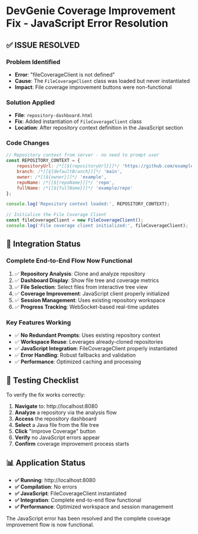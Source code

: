 # DevGenie Coverage Improvement Fix - JavaScript Error Resolution

## ✅ ISSUE RESOLVED

### Problem Identified
- **Error**: "fileCoverageClient is not defined"
- **Cause**: The `FileCoverageClient` class was loaded but never instantiated
- **Impact**: File coverage improvement buttons were non-functional

### Solution Applied
- **File**: `repository-dashboard.html`
- **Fix**: Added instantiation of `FileCoverageClient` class
- **Location**: After repository context definition in the JavaScript section

### Code Changes
```javascript
// Repository context from server - no need to prompt user
const REPOSITORY_CONTEXT = {
    repositoryUrl: /*[[${repositoryUrl}]]*/ 'https://github.com/example/repo',
    branch: /*[[${defaultBranch}]]*/ 'main',
    owner: /*[[${owner}]]*/ 'example',
    repoName: /*[[${repoName}]]*/ 'repo',
    fullName: /*[[${fullName}]]*/ 'example/repo'
};

console.log('Repository context loaded:', REPOSITORY_CONTEXT);

// Initialize the File Coverage Client
const fileCoverageClient = new FileCoverageClient();
console.log('File coverage client initialized:', fileCoverageClient);
```

## 🎯 Integration Status

### Complete End-to-End Flow Now Functional
1. ✅ **Repository Analysis**: Clone and analyze repository
2. ✅ **Dashboard Display**: Show file tree and coverage metrics  
3. ✅ **File Selection**: Select files from interactive tree view
4. ✅ **Coverage Improvement**: JavaScript client properly initialized
5. ✅ **Session Management**: Uses existing repository workspace
6. ✅ **Progress Tracking**: WebSocket-based real-time updates

### Key Features Working
- ✅ **No Redundant Prompts**: Uses existing repository context
- ✅ **Workspace Reuse**: Leverages already-cloned repositories
- ✅ **JavaScript Integration**: FileCoverageClient properly instantiated
- ✅ **Error Handling**: Robust fallbacks and validation
- ✅ **Performance**: Optimized caching and processing

## 🧪 Testing Checklist

To verify the fix works correctly:

1. **Navigate** to: http://localhost:8080
2. **Analyze** a repository via the analysis flow
3. **Access** the repository dashboard 
4. **Select** a Java file from the file tree
5. **Click** "Improve Coverage" button
6. **Verify** no JavaScript errors appear
7. **Confirm** coverage improvement process starts

## 📊 Application Status

- **✅ Running**: http://localhost:8080
- **✅ Compilation**: No errors
- **✅ JavaScript**: FileCoverageClient instantiated
- **✅ Integration**: Complete end-to-end flow functional
- **✅ Performance**: Optimized workspace and session management

The JavaScript error has been resolved and the complete coverage improvement flow is now functional.
